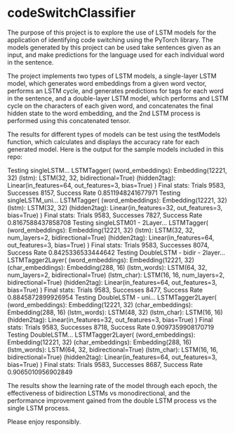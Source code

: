 # codeSwitchClassifier

The purpose of this project is to explore the use of LSTM models for the application of identifying code switching using the PyTorch library. The models generated by this project can be used take sentences given as an input, and make predictions for the language used for each individual word in the sentence.

The project implements two types of LSTM models, a single-layer LSTM model, which generates word embeddings from a given word vector, performs an LSTM cycle, and generates predictions for tags for each word in the sentence, and a double-layer LSTM model, which performs and LSTM cycle on the characters of each given word, and concatenates the final hidden state to the word embedding, and the 2nd LSTM process is performed using this concatenated tensor.

The results for different types of models can be test using the testModels function, which calculates and displays the accuracy rate for each generated model. Here is the output for the sample models included in this repo:

Testing singleLSTM...
LSTMTagger(
  (word_embeddings): Embedding(12221, 32)
  (lstm): LSTM(32, 32, bidirectional=True)
  (hidden2tag): Linear(in_features=64, out_features=3, bias=True)
)
Final stats: Trials 9583, Successes 8157, Success Rate 0.8511948241677971
Testing singleLSTM_uni...
LSTMTagger(
  (word_embeddings): Embedding(12221, 32)
  (lstm): LSTM(32, 32)
  (hidden2tag): Linear(in_features=32, out_features=3, bias=True)
)
Final stats: Trials 9583, Successes 7827, Success Rate 0.8167588437858708
Testing singleLSTM01 - 2Layer...
LSTMTagger(
  (word_embeddings): Embedding(12221, 32)
  (lstm): LSTM(32, 32, num_layers=2, bidirectional=True)
  (hidden2tag): Linear(in_features=64, out_features=3, bias=True)
)
Final stats: Trials 9583, Successes 8074, Success Rate 0.8425336533444642
Testing DoubleLSTM - bidir - 2layer...
LSTMTagger2Layer(
  (word_embeddings): Embedding(12221, 32)
  (char_embeddings): Embedding(288, 16)
  (lstm_words): LSTM(64, 32, num_layers=2, bidirectional=True)
  (lstm_char): LSTM(16, 16, num_layers=2, bidirectional=True)
  (hidden2tag): Linear(in_features=64, out_features=3, bias=True)
)
Final stats: Trials 9583, Successes 8477, Success Rate 0.8845872899926954
Testing DoubleLSTM - uni...
LSTMTagger2Layer(
  (word_embeddings): Embedding(12221, 32)
  (char_embeddings): Embedding(288, 16)
  (lstm_words): LSTM(48, 32)
  (lstm_char): LSTM(16, 16)
  (hidden2tag): Linear(in_features=32, out_features=3, bias=True)
)
Final stats: Trials 9583, Successes 8718, Success Rate 0.9097359908170719
Testing DoubleLSTM...
LSTMTagger2Layer(
  (word_embeddings): Embedding(12221, 32)
  (char_embeddings): Embedding(288, 16)
  (lstm_words): LSTM(64, 32, bidirectional=True)
  (lstm_char): LSTM(16, 16, bidirectional=True)
  (hidden2tag): Linear(in_features=64, out_features=3, bias=True)
)
Final stats: Trials 9583, Successes 8687, Success Rate 0.9065010956902849 

The results show the learning rate of the model through each epoch, the effectiveness of bidirection LSTMs vs monodirectional, and the performance improvement gained from the double LSTM process vs the single LSTM process.

Please enjoy responsibly.
